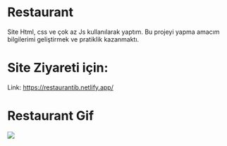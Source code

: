 # Restaurant

Site Html, css ve çok az Js kullanılarak yaptım. Bu projeyi yapma amacım bilgilerimi geliştirmek ve pratiklik kazanmaktı.

# Site Ziyareti için:

Link: https://restaurantib.netlify.app/

# Restaurant Gif

![](/restaurant.gif)


